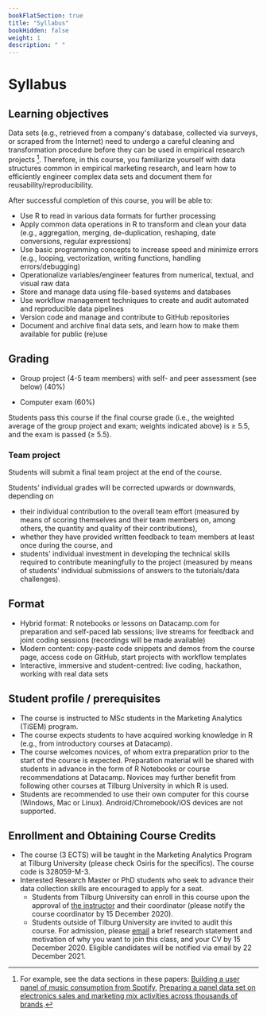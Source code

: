 ```yaml
---
bookFlatSection: true
title: "Syllabus"
bookHidden: false
weight: 1
description: " "
---
```

# Syllabus


## Learning objectives

Data sets (e.g., retrieved from a company's database, collected via surveys, or
scraped from the Internet) need to undergo a careful cleaning and transformation
procedure before they can be used in empirical research projects [^1]. Therefore, in this course, you familiarize yourself with data structures common in empirical marketing research, and learn how to efficiently engineer complex data sets and document
them for reusability/reproducibility.

[^1]: For example, see the data sections in these papers: [Building a user panel of music consumption from Spotify](http://tiu.nu/spotify), [Preparing a panel data set on electronics sales and marketing mix activities across thousands of brands](https://research.tilburguniversity.edu/en/publications/universality-or-differences-in-marketing-elasticities-in-emerging).

After successful completion of this course, you will be able to:

- Use R to read in various data formats for further processing
- Apply common data operations in R to transform and clean your data (e.g., aggregation, merging, de-duplication, reshaping, date conversions, regular expressions)
- Use basic programming concepts to increase speed and minimize errors (e.g., looping, vectorization, writing functions, handling errors/debugging)
- Operationalize variables/engineer features from numerical, textual, and visual raw data
- Store and manage data using file-based systems and databases
- Use workflow management techniques to create and audit automated and reproducible data pipelines
- Version code and manage and contribute to GitHub repositories
- Document and archive final data sets, and learn how to make them available for public (re)use

<!--  - Project management on GitHub (versioning, issue management, collaboration)
<!-- plugin R for using Git -->
<!--  - Advanced file I/O: Data formats (e.g., CSV, JSON), systems (e.g., file-based, structured and unstructured databases), and local vs. remote architectures-->
<!--  - Data pipelines
  - Automation using `make`
  - Command-line scripting
--><!-- by producing log files and diagnostic tables and figures
<!--      - Logging into audit txt files
      - Generation of Latex and Word output
      - Report preparation in latex/Overleaf

      - Assess data quality by means of log files and automatically generated tables and figures

(e.g., command-line scripting, automation using `make`)


- Store and manage structured and unstructured data in file-based systems and databases


structured (e.g., CSV, XLSX) and unstructured (e.g., JSON) raw data from multiple sources (e.g., files, databases) for further processing

's `data.table` and `dplyr`


<!--panel data vs cross sectioneel; pair-wise; unit-of-analysis -->

<!-- exercises suggested by roy:

1) this is what i want as an output; this is the input. Do it
2) this is code that doesn't work; fix it so that I can get what I want to get.


-->
<!-- Basic R:
- load packages
- ...
-->

<!--  - Externally (EC2, launching instances, manage HPC code)
Work on VMs on AWS, code in SQL and R, compete on Kaggle, or work on own computer--; Coding Dojo student-=led analysis; while sharing screens-->
<!--
  - Logging/monitoring
    - Dynamic output:
      - Shiny
      - NodeJS/dynamic graphs
--><!--, work on virtual machines on AWS EC2, and write basic code in SQL-->

<!--, MySQL, MongoDB and Amazon Web Services (AWS) EC2 and S3-->

## Grading

- Group project (4-5 team members) with self- and peer assessment (see below) (40%)
<!-- submitted as a GitHub repository (during the course); building a dataset-->
- Computer exam (60%)


Students pass this course if the final course grade (i.e., the weighted average of the group project and exam; weights indicated above) is ≥ 5.5, and the exam is passed (≥ 5.5).

### Team project

Students will submit a final team project at the end of the course.

Students' individual grades will be corrected upwards or downwards, depending on
- their individual contribution to the overall team effort (measured by means of scoring themselves and their team members on, among others, the quantity and quality of their contributions),
- whether they have provided written feedback to team members at least once during the course, and
- students' individual investment in developing the technical skills required to contribute meaningfully to the project (measured by means of students' individual submissions of answers to the tutorials/data challenges).

<!--
*, i.e., students' grades will be corrected upwards or downwards, depending on their own contribution to the overall team effort. Students provide written feedback to each other once during the course, and score themselves and their team members on, among others, the quantity and quality of their contributions.
-->

<!-- submitted as a GitHub repository (during the course); building a dataset-->
<!--[or, take-home exam?] (can do 40%?) with a passing threshold?-->
<!--
- Share progress and learnings (e.g., open science contributions in the form of course-relevant contributions in the form of pull requests to GitHub, maintaining a public FAQ/blog, sharing one's progress with the group) (20%) [[[???]]]
-->

## Format

- Hybrid format: R notebooks or lessons on Datacamp.com for preparation and self-paced lab sessions; live streams for feedback and joint coding sessions (recordings will be made available)
- Modern content: copy-paste code snippets and demos from the course page, access code on GitHub, start projects with workflow templates
- Interactive, immersive and student-centred: live coding, hackathon, working with real data sets <!--debates, -->

<!--, simulations, hackathon-->
<!-- work on VMs on AWS, code in SQL and R, compete on Kaggle, or work on own computer--; Coding Dojo student-=led analysis; while sharing screens-->

## Student profile / prerequisites

- The course is instructed to MSc students in the Marketing Analytics (TiSEM) program.
- The course expects students to have acquired working knowledge in R (e.g., from introductory courses at Datacamp).
- The course welcomes novices, of whom extra preparation prior to the start of the course is expected. Preparation material will be shared with students in advance in the form of R Notebooks or course recommendations at Datacamp. Novices may further benefit from following other courses at Tilburg University in which R is used.
- Students are recommended to use their own computer for this course (Windows, Mac or Linux). Android/Chromebook/iOS devices are not supported.


## Enrollment and Obtaining Course Credits

- The course (3 ECTS) will be taught in the Marketing Analytics Program at Tilburg University (please check Osiris for the specifics). The course code is 328059-M-3.
- Interested Research Master or PhD students who seek to advance their data collection skills are encouraged to apply for a seat.
  - Students from Tilburg University can enroll in this course upon the approval of [the instructor](mailto:h.datta@tilburguniversity.edu) and their coordinator (please notify the course coordinator by 15 December 2020).
  - Students outside of Tilburg University are invited to audit this course. For admission, please [email](mailto:h.datta@tilburguniversity.edu) a brief research statement and motivation of why you want to join this class, and your CV by 15 December 2020. Eligible candidates will be notified via email by 22 December 2021.
